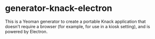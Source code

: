 # generator-knack-electron

This is a Yeoman generator to create a portable Knack application that doesn't require a browser (for example, for use in a kiosk setting), and is powered by Electron.
